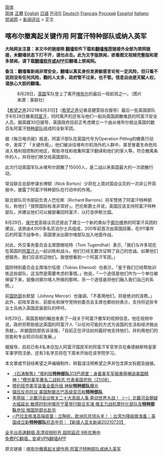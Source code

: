  <!-- 面包屑导航 --> <div class="breadcrumb"><!-- GTranslate: https://gtranslate.io/ -->  <div class="switcher notranslate">  <div class="selected">  <a href="#" onclick="return false;"> 简体</a>  </div>  <div class="option">  <a href="https://www.bannedbook.org" onclick="doGTranslate('zh-CN|zh-CN');jQuery('div.switcher div.selected a').html(jQuery(this).html());return false;" title="简体中文" class="nturl selected"> 简体</a>  <a href="https://www.bannedbook.org/zh-tw/" onclick="doGTranslate('zh-CN|zh-TW');jQuery('div.switcher div.selected a').html(jQuery(this).html());return false;" title="繁體中文" class="nturl"> 正體</a>  <a href="https://www.bannedbook.org/en/" onclick="doGTranslate('zh-CN|en');jQuery('div.switcher div.selected a').html(jQuery(this).html());return false;" title="English" class="nturl"> English</a>  <a href="https://www.bannedbook.org/ja/" onclick="doGTranslate('zh-CN|ja');jQuery('div.switcher div.selected a').html(jQuery(this).html());return false;" title="日本語" class="nturl"> 日語</a>  <a href="https://www.bannedbook.org/ko/" onclick="doGTranslate('zh-CN|ko');jQuery('div.switcher div.selected a').html(jQuery(this).html());return false;" title="한국어" class="nturl"> 한국어</a>  <a href="https://www.bannedbook.org/de/" onclick="doGTranslate('zh-CN|de');jQuery('div.switcher div.selected a').html(jQuery(this).html());return false;" title="Deutsch" class="nturl"> Deutsch</a>  <a href="https://www.bannedbook.org/fr/" onclick="doGTranslate('zh-CN|fr');jQuery('div.switcher div.selected a').html(jQuery(this).html());return false;" title="Français" class="nturl"> Français</a>  <a href="https://www.bannedbook.org/ru/" onclick="doGTranslate('zh-CN|ru');jQuery('div.switcher div.selected a').html(jQuery(this).html());return false;" title="Русский" class="nturl"> Русский</a>  <a href="https://www.bannedbook.org/es/" onclick="doGTranslate('zh-CN|es');jQuery('div.switcher div.selected a').html(jQuery(this).html());return false;" title="Español" class="nturl"> Español</a>  <a href="https://www.bannedbook.org/it/" onclick="doGTranslate('zh-CN|it');jQuery('div.switcher div.selected a').html(jQuery(this).html());return false;" title="Italiano" class="nturl"> Italiano</a>  </div>  </div>      <div class='breadcrumb-sub'><!-- Breadcrumb NavXT 6.3.0 --> <a href="https://www.bannedbook.org/" class="home">禁闻网</a> &gt; <a href="https://www.bannedbook.org/bnews/comments/" class="category">新闻评论</a> &gt; 正文</div></div><h2>喀布尔撤离起关键作用 阿富汗特种部队或纳入英军</h2> <p class="notice"><b>大陆网友注意：本文中的链接除 <a href="https://github.com/bannedbook/fanqiang" >翻墙</a>软件下载和<a href="https://github.com/killgcd/justmysocks/blob/master/README.md">翻墙推荐</a>链接外全部为禁网链接，未翻墙状态下打不开，请勿点击。此为文字版禁闻，欲看图文视频完整版和更多禁闻，请下载<a href="https://github.com/bannedbook/fanqiang">翻墙软件或APP</a>后翻墙上禁闻网。</p><p>备注：翻墙看新闻非常安全，翻墙以真实身份发表敏感言论有一定风险，但只看不说则没有任何风险，翻的人太多，政府管不过来，也不管。信息自由是天赋人权，请放心大胆的翻墙。</b></p>  <div class="entry"> <figure> <p><figcaption>8月28日，<a href="https://www.bannedbook.org/bnews/tag/%e8%8b%b1%e5%9b%bd/" class="st_tag internal_tag" rel="tag" title="标签 英国 下的日志">英国</a>军队登上了离开<a href="https://www.bannedbook.org/bnews/tag/%E5%96%80%E5%B8%83%E5%B0%94/" class="st_tag internal_tag" rel="tag" title="标签 喀布尔 下的日志">喀布尔</a>的最后一班航班之一。（图片来源：美联社）</figcaption></figure> <p>【<span class='wp_keywordlink_affiliate'><a href="https://www.soundofhope.org" title="希望之声" target="_blank">希望之声</a></span>2021年8月31日】（<a href="https://www.bannedbook.org/bnews/tag/%e5%b8%8c%e6%9c%9b%e4%b9%8b%e5%a3%b0/" class="st_tag internal_tag" rel="tag" title="标签 希望之声 下的日志">希望之声</a>记者高健雯综合报导）最后一批英国部队于8月28日撤离<a href="https://www.bannedbook.org/bnews/tag/%e9%98%bf%e5%af%8c%e6%b1%97/" class="st_tag internal_tag" rel="tag" title="标签 阿富汗 下的日志">阿富汗</a>，同时离开的还有与他们一起向英国疏散难民的阿富汗安全人员。据英媒30日报导，英国政府目前正考虑建立一个由从喀布尔抵达英国的数百名阿富汗<a href="https://www.bannedbook.org/bnews/tag/%e7%89%b9%e7%a7%8d%e9%83%a8%e9%98%9f/" class="st_tag internal_tag" rel="tag" title="标签 特种部队 下的日志">特种部队</a>组成的全新军团。</p> <p>据《每日电讯报》报道，阿富汗部队在英国代号为Operation Pitting的撤离行动中，发挥了 「关键作用」，他们被派往喀布尔机场外的人群中，甚至冒着生命危险进入塔利班控制的地区，帮助寻找和收集阿富汗翻译和他们的家人等，符合撤离条件的人，并将他们移交给英国部队。</p> <p>此次行动英国军队从喀布尔疏散了15000人，是二战以来英国最大的一次疏散行动。</p>  <p>常设联合总部参谋长博顿（Nick Borton）少将在上周对国会议员的一次非公开简报中，披露了阿富汗特种部队在行动中的作用。</p> <p>联合部队司令部前负责人巴伦斯（Richard Barrons）将军赞扬了阿富汗特种部队，称他们「按照国际标准非常好」。巴伦斯爵士并说，英国应该支持阿富汗特种部队，并建议他们可以被部署回阿富汗，以打击伊斯兰国。</p> <p>8月29日，<a href="https://www.bannedbook.org/bnews/tag/%e4%bf%9d%e5%ae%88%e5%85%9a/" class="st_tag internal_tag" rel="tag" title="标签 保守党 下的日志">保守党</a>高级议员还提出了建立一个新的类似于<a href="https://www.bannedbook.org/bnews/tag/%E5%BB%93%E5%B0%94%E5%96%80/" class="st_tag internal_tag" rel="tag" title="标签 廓尔喀 下的日志">廓尔喀</a>旅的阿富汗兵团的建议，该旅由4,000多名尼泊尔士兵组成，200年前首次由英国招募，在911事件后的阿富汗战争中，英国曾派出廓尔喀部队加入地面作战。</p>  <p>对此，外交事务委员会主席图根哈特（Tom Tugendhat）表示,「我们与许多现在在英国的<a href="https://www.bannedbook.org/bnews/tag/%e9%98%bf%e5%af%8c%e6%b1%97%e4%ba%ba/" class="st_tag internal_tag" rel="tag" title="标签 阿富汗人 下的日志">阿富汗人</a>一起训练和战斗。他们已经无数次证明了自己的忠诚。如果他们想服务，我们应该欢迎他们。我很想看到一个阿富汗军团。」</p> <p>国防特别委员会主席埃尔伍德（Tobias Ellwood）也表示，「鉴于我们已经帮助训练这些部队，这当然是需要考虑的事情。」他说，「一个途径是他们作为一个单位被保留下来，就像对廓尔喀人所做的那样。另一个途径是将他们融入我们自己的系统。」</p> <p>前<a href="https://www.bannedbook.org/bnews/tag/%E5%9B%BD%E9%98%B2%E9%83%A8/" class="st_tag internal_tag" rel="tag" title="标签 国防部 下的日志">国防部</a>长默瑟（Johnny Mercer）也强调，「不善用他们，将是绝对的浪费。」此外，前陆军首长、前部长和保守党特别委员会主席也都纷纷表示，支持将这些专业士兵纳入英国武装部队的呼吁。</p>  <p>8月29日，英国首相约翰逊发表了一段关于阿富汗撤军的视频信息，他在视频中说，政府将帮助抵达英国的阿富汗人「以任何可能的方式为该国的生活和经济做出贡献」。并据国防部告诉该报，「目前正在评估如何最好地支持他们，并利用他们的技能和专业知识向前发展。」</p> <p>据报导，目前已有4名本应加入阿富汗国民军的阿富汗军官学员在桑德赫斯特皇家军事学院注册，还有3名学员将在下周末开始在该学院学习。</p> <p>本文章或节目经希望之声编辑制作，转载请注明希望之声并包含原文标题及链接。 </p>  <ul class='op-related-articles' title='相关阅读'> <li><a href='https://www.bannedbook.org/bnews/bannedvideo/20210822/1611022.html' target='_blank'>《石涛聚焦》“塔利班<b>特种部队</b>313巴德里：身着美军军服羞辱嘲讽美国精神！”模仿美军著名二战标志 代表美国完败（21/08）</a></li> <li><a href='https://www.bannedbook.org/bnews/cnnews/20210819/1609338.html' target='_blank'>塔利班夺美军装备全面升级 神秘<b>特种部队</b>曝光</a></li> <li><a href='https://www.bannedbook.org/bnews/comments/20210814/1606152.html' target='_blank'>镇压反共抗议 美国制裁古巴高级官员和<b>特种部队</b></a></li> <li><a href='https://www.bannedbook.org/bnews/comments/20210804/1599982.html' target='_blank'>李燕铭：北戴河会议攸关二十大高层人事 牵动世界大战！（一）北戴河会期疑大幅延长 敏感时刻中俄在宁夏举行联合军演 俄主力战机摩托化部队及<b>特种部队</b>参加 俄国防部长赴华</a></li> <li><a href='https://www.bannedbook.org/bnews/taiwannews/20210720/1590833.html' target='_blank'>🔥巴拉圭核准高端疫苗｜立陶宛，欧洲抗共领头羊！｜台湾为降级做准备｜英国成立新<b>特种部队</b>抗击中共｜【新唐人亚太新闻20210720】</a></li> </ul> <p class="texttj"> <a href="https://github.com/bannedbook/fanqiang/wiki/V2ray%E6%9C%BA%E5%9C%BA" target="_blank">全平台高速翻墙:高清视频秒开,超低延迟,9折优惠中</a><br/> <a href="https://github.com/bannedbook/fanqiang/wiki/%E7%A6%81%E9%97%BB%E7%BD%91%E5%AE%89%E5%8D%93%E7%BF%BB%E5%A2%99%E6%96%B0%E9%97%BBAPP" target="_blank">免费PC翻墙、安卓VPN翻墙APP</a></p><p>原文链接：<a class="src_link"  href="https://www.soundofhope.org/post/540623" target="_blank">喀布尔撤离起关键作用 阿富汗特种部队或纳入英军</a></p><a name='sharetosocial'></a>  <div style="margin-bottom:5px;padding-bottom:5px;clear:both"> <div id="archive-pix-1" class="banner-ads"> <!-- AuctionX Display platform tag START --> <div id="26318x728x90x621x_ADSLOT2" clicktrack="%%CLICK_URL_ESC%%"></div> <!-- AuctionX Display platform tag END --> </div> <div id="archive-pix-2" class="banner-ads"> <!-- AuctionX Display platform tag START --> <div id="26315x300x250x621x_ADSLOT2" clicktrack="%%CLICK_URL_ESC%%"></div> <!-- AuctionX Display platform tag END --> </div> </div>  <div id="archive-pix-1" class="banner-ads"> <!-- AuctionX Display platform tag START --> <div id="26318x728x90x621x_ADSLOT3" clicktrack="%%CLICK_URL_ESC%%"></div> <!-- AuctionX Display platform tag END --> </div> </div><!--END ENTRY--> 